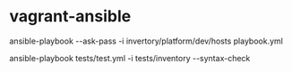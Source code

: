 # vagrant-ansible

ansible-playbook --ask-pass -i invertory/platform/dev/hosts playbook.yml

ansible-playbook tests/test.yml -i tests/inventory --syntax-check